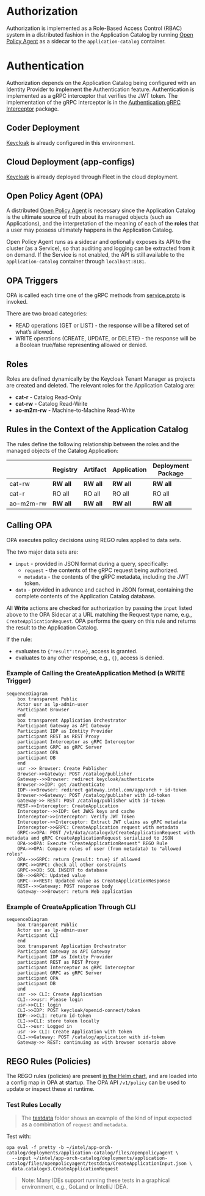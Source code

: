 <!---
  SPDX-FileCopyrightText: (C) 2025 Intel Corporation
  SPDX-License-Identifier: Apache-2.0
-->

# Authorization

Authorization is implemented as a Role-Based Access Control (RBAC) system in a distributed
fashion in the Application Catalog by running [Open Policy Agent] as a sidecar to the `application-catalog`
container.

# Authentication

Authorization depends on the Application Catalog being configured with an Identity Provider to implement
the Authentication feature. Authentication is implemented as a gRPC interceptor that verifies the JWT token.
The implementation of the gRPC interceptor is in the [Authentication gRPC Interceptor] package.

## Coder Deployment

[Keycloak] is already configured in this environment.

## Cloud Deployment (app-configs)

[Keycloak] is already deployed through Fleet in the cloud deployment.

## Open Policy Agent (OPA)

A distributed [Open Policy Agent] is necessary since the Application Catalog is the ultimate source of truth about
its managed objects (such as Applications), and the interpretation of the meaning of each of the **roles** that a user
may possess ultimately happens in the Application Catalog.

Open Policy Agent runs as a sidecar and optionally exposes its API to the cluster (as a Service), so that auditing and
logging can be extracted from it on demand. If the Service is not enabled, the API is still available to the
`application-catalog` container through `localhost:8181`.

## OPA Triggers

OPA is called each time one of the gRPC methods from [service.proto](../api/catalog/v3/service.proto)
is invoked.

There are two broad categories:

- READ operations (GET or LIST) - the response will be a filtered set of what’s allowed.
- WRITE operations (CREATE, UPDATE, or DELETE) - the response will be a Boolean true/false representing allowed or denied.

## Roles

Roles are defined dynamically by the Keycloak Tenant Manager as projects are created and deleted.
The relevant roles for the Application Catalog are:

- **cat-r** - Catalog Read-Only
- **cat-rw** - Catalog Read-Write
- **ao-m2m-rw** - Machine-to-Machine Read-Write

## Rules in the Context of the Application Catalog

The rules define the following relationship between the roles and the managed objects of the Catalog Application:

|           | Registry   | Artifact   | Application | Deployment<br/>Package |
|-----------|------------|------------|-------------|------------------------|
| cat-rw    | **RW all** | **RW all** | **RW all**  | **RW all**             |
| cat-r     | RO all     | RO all     | RO all      | RO all                 |
| ao-m2m-rw | **RW all** | **RW all** | **RW all**  | **RW all**             |

## Calling OPA

OPA executes policy decisions using REGO rules applied to data sets.

The two major data sets are:

- `input` - provided in JSON format during a query, specifically:
  - `request` - the contents of the gRPC request being authorized.
  - `metadata` - the contents of the gRPC metadata, including the JWT token.
- `data` - provided in advance and cached in JSON format, containing the complete contents of the Application Catalog database.

All **Write** actions are checked for authorization by passing the `input` listed above to the OPA Sidecar at
a URL matching the Request type name, e.g., `CreateApplicationRequest`.
OPA performs the query on this rule and returns the result to the Application Catalog.

If the rule:

- evaluates to `{"result":true}`, access is granted.
- evaluates to any other response, e.g., `{}`, access is denied.

### Example of Calling the CreateApplication Method (a WRITE Trigger)

```mermaid
sequenceDiagram
    box transparent Public
    Actor usr as lp-admin-user
    Participant Browser
    end
    box transparent Application Orchestrator
    Participant Gateway as API Gateway
    Participant IDP as Idntity Provider
    participant REST as REST Proxy
    participant Interceptor as gRPC Interceptor
    participant GRPC as gRPC Server
    participant OPA
    participant DB
    end
    usr ->> Browser: Create Publisher
    Browser->>Gateway: POST /catalog/publisher
    Gateway-->>Browser: redirect keycloak/authenticate
    Browser->>IDP: get /authenticate
    IDP-->>Browser: redirect gateway.intel.com/app/orch + id-token
    Browser->>Gateway: POST /catalog/publisher with id-token
    Gateway->> REST: POST /catalog/publisher with id-token
    REST->>Interceptor: CreateApplication
    Interceptor-->>IDP: Get JWKS keys and cache
    Interceptor->>Interceptor: Verify JWT Token
    Interceptor->>Interceptor: Extract JWT claims as gRPC metadata
    Interceptor->>GRPC: CreateApplication request with metadata
    GRPC->>OPA: POST /v1/data/catalogv3/CreateApplicationRequest with metadata and gRPC CreateApplicationRequest serialized to JSON
    OPA->>OPA: Execute "CreateApplicationResuest" REGO Rule
    OPA->>OPA: Compare roles of user (from metadata) to "allowed roles"
    OPA-->>GRPC: return {result: true} if allowed
    GRPC->>GRPC: check all other constraints
    GRPC->>DB: SQL INSERT to database
    DB-->>GRPC: Updated value
    GRPC-->>REST: Updated value as CreateApplicationResponse
    REST-->>Gateway: POST response body
    Gateway-->>Browser: return Web application
```

### Example of CreateApplication Through CLI

```mermaid
sequenceDiagram
    box transparent Public
    Actor usr as lp-admin-user
    Participant CLI
    end
    box transparent Application Orchestrator
    Participant Gateway as API Gateway
    Participant IDP as Idntity Provider
    participant REST as REST Proxy
    participant Interceptor as gRPC Interceptor
    participant GRPC as gRPC Server
    participant OPA
    participant DB
    end
    usr ->> CLI: Create Application
    CLI-->>usr: Please login
    usr->>CLI: login
    CLI->>IDP: POST keycloak/openid-connect/token
    IDP-->>CLI: return id-token
    CLI->>CLI: store token locally
    CLI-->usr: Logged in
    usr ->> CLI: Create Application with token
    CLI->>Gateway: POST /catalog/application with id-token
    Gateway->> REST: continuing as with browser scenario above
```

## REGO Rules (Policies)

The REGO rules (policies) are present [in the Helm chart](../deployments/app-orch-catalog/files/openpolicyagent), and
are loaded into a config map in OPA at startup. The OPA API `/v1/policy` can be used to update or inspect these at runtime.

### Test Rules Locally

> The [testdata](../deployments/app-orch-catalog/files/openpolicyagent/testdata) folder shows an example of the kind
> of input expected as a combination of `request` and `metadata`.

Test with:

```shell
opa eval -f pretty -b ~/intel/app-orch-catalog/deployments/application-catalog/files/openpolicyagent \
  --input ~/intel/app-orch-catalog/deployments/application-catalog/files/openpolicyagent/testdata/CreateApplicationInput.json \
  data.catalogv3.CreateApplicationRequest
```

> Note: Many IDEs support running these tests in a graphical environment, e.g., GoLand or IntelliJ IDEA.

[Open Policy Agent]: https://www.openpolicyagent.org/docs/latest
[Keycloak]: https://www.keycloak.org/
[Authentication gRPC Interceptor]: https://github.com/open-edge-platform/orch-library/blob/main/go/pkg/grpc/auth/auth.go
